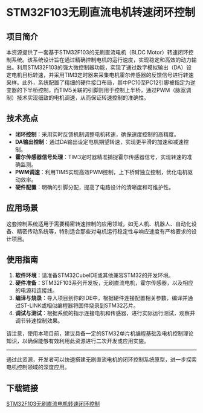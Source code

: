 # STM32F103无刷直流电机转速闭环控制

## 项目简介

本资源提供了一套基于STM32F103的无刷直流电机（BLDC Motor）转速闭环控制系统。该系统设计旨在通过精确控制电机的运行速度，实现稳定和高效的动力输出。利用STM32F103的强大微控制器功能，实现了通过数字模拟输出（DA）设定电机目标转速，并采用TIM3定时器来采集电机霍尔传感器的反馈信号进行转速采样。此外，系统配置了精细的硬件接口布局，其中PC10至PC12引脚被指定为逆变器的下半桥控制，而TIM5关联的引脚则用于控制上半桥，通过PWM（脉宽调制）技术实现细致的电机调速，从而保证转速控制的准确性。

## 技术亮点

- **闭环控制**：采用实时反馈机制调整电机转速，确保速度控制的高精度。
- **DA输出控制**：通过DA输出设定电机期望转速，实现更平滑的加速和减速控制。
- **霍尔传感器信号处理**：TIM3定时器精准捕捉霍尔传感器信号，实现转速的准确监测。
- **PWM调速**：利用TIM5实现高效PWM控制，上下桥臂独立控制，优化电机驱动效率。
- **硬件配置**：明确的引脚分配，提高了电路设计的清晰度和可维护性。

## 应用场景

这套控制系统适用于需要精密转速控制的应用领域，如无人机、机器人、自动化设备、精密传动系统等，特别适合那些对电机运行稳定性与响应速度有严格要求的设计项目。

## 使用指南

1. **软件环境**：请准备STM32CubeIDE或其他兼容STM32的开发环境。
2. **硬件准备**：STM32F103系列开发板，无刷直流电机，霍尔传感器，以及相应的电源和连接线。
3. **编译与烧录**：导入项目到你的IDE中，根据硬件连接配置相关参数，编译并通过ST-LINK或相似编程器将固件烧录到STM32芯片。
4. **调试与测试**：根据系统的指示连接电机和传感器，进行实际运行测试，观察并调节转速控制效果。

请注意，使用本项目前，建议具备一定的STM32单片机编程基础及电机控制理论知识，以确保能够有效利用此资源进行二次开发或应用实施。

---

通过此资源，开发者可以快速搭建无刷直流电机的闭环控制系统原型，进一步探索电机控制领域的深度应用。

## 下载链接

[STM32F103无刷直流电机转速闭环控制](https://pan.quark.cn/s/9120f902a93b)
